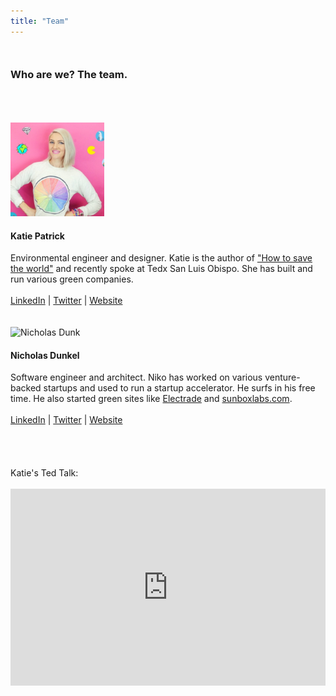 ```yaml
---
title: "Team"
---
```




<section class="section" style="margin-top: 50px;">
  <div class="container">
        <h3>
            Who are we? The team.
        </h3>
        <br/><br/><br/>
        <div class="row">
            <div class="col-12 col-md-6 center">
              <img class="img-fluid rounded-circle mb-3 w-20" style="max-width: 150px; margin: 0 auto" src="katie.jpeg" alt="Katie Patrick" />
              <div class="team-description">
                <h4>Katie Patrick</h4>
                Environmental engineer and designer. Katie is the author of <a href="https://t.co/N4FBnwtO9R?amp=1" target="_blank">"How to save the world"</a> and recently spoke at Tedx San Luis Obispo. She has built and run various green companies.
                <br/><br/>
                <a href="https://www.linkedin.com/in/dorena-nagel-9b7b68136">LinkedIn</a> | 
                <a href="https://www.twitter.com/katiepatrick">Twitter</a> | 
                <a href="http://www.katiepatrick.com">Website</a>
                <br/><br/><br/>
              </div>
            </div>
            <div class="col-12 col-md-6 center">
              <img class="img-fluid rounded-circle mb-3 w-20" style="max-width: 150px; margin: 0 auto" src="niko.jpeg" alt="Nicholas Dunk" />
              <div class="team-description">
                <h4>Nicholas Dunkel</h4>
                Software engineer and architect. Niko has worked on various venture-backed startups and used to run a startup accelerator. He surfs in his free time. He also started green sites like <a href="https://electrade.app" target="_blank">Electrade</a> and <a href="https://sunboxlabs.com" target="_blank" >sunboxlabs.com</a>.
                <br/><br/>
                <a href="https://www.linkedin.com/in/nicholas-dunkel-b0029b7a/">LinkedIn</a> | 
                <a href="https://www.twitter.com/nikodunk">Twitter</a> | 
                <a href="https://nikodunk.com">Website</a>
                <br/><br/><br/>
              </div>
            </div>
            <div class="col-12 col-md-6 center">
                <br/><br/>Katie's Ted Talk:<br/><br/>
                <iframe width="100%" height="315" src="https://www.youtube.com/embed/2DyGQl8aGpE" frameborder="0" allow="accelerometer; autoplay; encrypted-media; gyroscope; picture-in-picture" allowfullscreen></iframe>
            </div>
    </div>
  </div>
  <br/><br/><br/><br/><br/><br/><br/><br/><br/><br/><br/><br/><br/>
</section>



